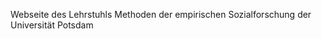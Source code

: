 [](lmesup.github.io)
Webseite des Lehrstuhls Methoden der empirischen Sozialforschung der Universität Potsdam
